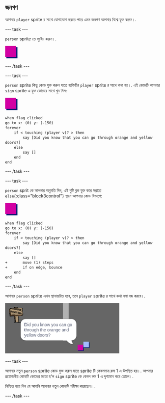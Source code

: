 ## জনগণ

আপনার `player` sprite র সাথে যোগাযোগ করতে পারে এমন জনগণ আপনার বিশ্বে যুক্ত করুন।.

\--- task \---

`person` sprite তে স্যুইচ করুন।.

![Person sprite](images/person.png)

\--- /task \---

\--- task \---

`person` sprite কিছু কোড যুক্ত করুন যাতে ব্যক্তিটির `player` sprite র সাথে কথা হয়।. এই কোডটি আপনার `sign` sprite এ যুক্ত কোডের সাথে খুব মিল:

![person](images/person.png)

```blocks3
when flag clicked
go to x: (0) y: (-150)
forever
    if < touching (player v)? > then
        say [Did you know that you can go through orange and yellow doors?]
    else
        say []
    end
end
```

\--- /task \---

\--- task \---

`person` sprit কে আপনার অনুমতি দিন, এই দুটি ব্লক যুক্ত করে সরাতে `else`{:class="block3control"} স্থানে আপনার কোড বিভাগে:

![person](images/person.png)

```blocks3
when flag clicked
go to x: (0) y: (-150)
forever
    if < touching (player v)? > then
        say [Did you know that you can go through orange and yellow doors?]
    else
        say []
+       move (1) steps
+       if on edge, bounce
    end
end
```

\--- /task \---

আপনার `person` sprite এখন স্থানান্তরিত হবে, তবে `player` sprite র সাথে কথা বলা বন্ধ করবে।.

![screenshot](images/world-person-test.png)

\--- task \---

আপনার নতুন `person` sprite কোড যুক্ত করুন যাতে sprite টি কেবলমাত্র রুম 1 এ উপস্থিত হয়।. আপনার প্রয়োজনীয় কোডটি কোডের মতো হ'ল `sign` sprite কে কেবল রুম 1 এ দৃশ্যমান করে তোলে।.

নিশ্চিত হয়ে নিন যে আপনি আপনার নতুন কোডটি পরীক্ষা করেছেন।.

\--- /task \---